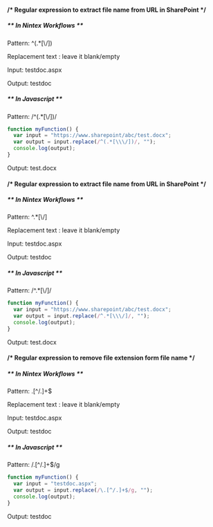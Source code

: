 #### /* Regular expression to extract file name from URL in SharePoint */

##### ** In Nintex Workflows **
Pattern: ^(.*[\\\/])

Replacement text  : leave it blank/empty

Input: testdoc.aspx

Output: testdoc

##### ** In Javascript **
Pattern: /^(.*[\\\/])/

```javascript
function myFunction() {
  var input = "https://www.sharepoint/abc/test.docx"; 
  var output = input.replace(/^(.*[\\\/])/, "");
  console.log(output);
}
```
Output: test.docx


#### /* Regular expression to extract file name from URL in SharePoint */

##### ** In Nintex Workflows **
Pattern: ^.*[\\\/]

Replacement text  : leave it blank/empty

Input: testdoc.aspx

Output: testdoc

##### ** In Javascript **
Pattern: /^.*[\\\/]/

```javascript
function myFunction() {
  var input = "https://www.sharepoint/abc/test.docx"; 
  var output = input.replace(/^.*[\\\/]/, "");
  console.log(output);
}
```
Output: test.docx


#### /* Regular expression to remove file extension form file name */

##### ** In Nintex Workflows **
Pattern: \.[^/.]+$

Replacement text  : leave it blank/empty

Input: testdoc.aspx

Output: testdoc


##### ** In Javascript **
Pattern: /\.[^/.]+$/g

```javascript
function myFunction() {
  var input = "testdoc.aspx"; 
  var output = input.replace(/\.[^/.]+$/g, "");
  console.log(output);
}
```
Output: testdoc
